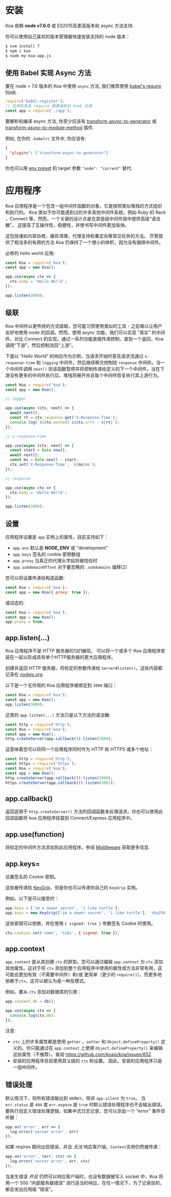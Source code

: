 # 安装

Koa 依赖 __node v7.6.0__ 或 ES2015及更高版本和 async 方法支持.

你可以使用自己喜欢的版本管理器快速安装支持的 node 版本：

```bash
$ nvm install 7
$ npm i koa
$ node my-koa-app.js
```

## 使用 Babel 实现 Async 方法

要在 node < 7.6 版本的 Koa 中使用 `async` 方法, 我们推荐使用 [babel's require hook](http://babeljs.io/docs/usage/babel-register/).

```js
require('babel-register');
// 应用的其余 require 需要被放到 hook 后面
const app = require('./app');
```

要解析和编译 async 方法, 你至少应该有 [transform-async-to-generator](http://babeljs.io/docs/plugins/transform-async-to-generator/)
或 [transform-async-to-module-method](http://babeljs.io/docs/plugins/transform-async-to-module-method/) 插件.

例如, 在你的 `.babelrc` 文件中, 你应该有:

```json
{
  "plugins": ["transform-async-to-generator"]
}
```

你也可以用 [env preset](http://babeljs.io/docs/plugins/preset-env/) 的 target 参数 `"node": "current"` 替代.

# 应用程序

Koa 应用程序是一个包含一组中间件函数的对象，它是按照类似堆栈的方式组织和执行的。
Koa 类似于你可能遇到过的许多其他中间件系统，例如 Ruby 的 Rack ，Connect 等，然而，一个关键的设计点是在其低级中间件层中提供高级“语法糖”。 这提高了互操作性，稳健性，并使书写中间件更加愉快。

这包括诸如内容协商，缓存清理，代理支持和重定向等常见任务的方法。 尽管提供了相当多的有用的方法 Koa 仍保持了一个很小的体积，因为没有捆绑中间件。

必修的 hello world 应用:

```js
const Koa = require('koa');
const app = new Koa();

app.use(async ctx => {
  ctx.body = 'Hello World';
});

app.listen(3000);
```

## 级联

Koa 中间件以更传统的方式级联，您可能习惯使用类似的工具 - 之前难以让用户友好地使用 node 的回调。然而，使用 async 功能，我们可以实现 “真实” 的中间件。对比 Connect 的实现，通过一系列功能直接传递控制，直到一个返回，Koa 调用“下游”，然后控制流回“上游”。

下面以 “Hello World” 的响应作为示例，当请求开始时首先请求流通过 `x-response-time` 和 `logging` 中间件，然后继续移交控制给 `response` 中间件。当一个中间件调用 `next()`  则该函数暂停并将控制传递给定义的下一个中间件。当在下游没有更多的中间件执行后，堆栈将展开并且每个中间件恢复执行其上游行为。

```js
const Koa = require('koa');
const app = new Koa();

// logger

app.use(async (ctx, next) => {
  await next();
  const rt = ctx.response.get('X-Response-Time');
  console.log(`${ctx.method} ${ctx.url} - ${rt}`);
});

// x-response-time

app.use(async (ctx, next) => {
  const start = Date.now();
  await next();
  const ms = Date.now() - start;
  ctx.set('X-Response-Time', `${ms}ms`);
});

// response

app.use(async ctx => {
  ctx.body = 'Hello World';
});

app.listen(3000);
```

## 设置

应用程序设置是 `app` 实例上的属性，目前支持如下：

  - `app.env` 默认是 __NODE_ENV__ 或 "development"
  - `app.keys` 签名的 cookie 密钥数组
  - `app.proxy` 当真正的代理头字段将被信任时
  - `app.subdomainOffset` 对于要忽略的 `.subdomains` 偏移[2]

您可以将设置传递给构造函数:

  ```js
  const Koa = require('koa');
  const app = new Koa({ proxy: true });
  ```
  
或动态的:
  
  ```js
  const Koa = require('koa');
  const app = new Koa();
  app.proxy = true;
  ```

## app.listen(...)

Koa 应用程序不是 HTTP 服务器的1对1展现。
可以将一个或多个 Koa 应用程序安装在一起以形成具有单个HTTP服务器的更大应用程序。

创建并返回 HTTP 服务器，将给定的参数传递给 `Server#listen()`。这些内容都记录在 [nodejs.org](http://nodejs.org/api/http.html#http_server_listen_port_hostname_backlog_callback). 

以下是一个无作用的 Koa 应用程序被绑定到 `3000` 端口：

```js
const Koa = require('koa');
const app = new Koa();
app.listen(3000);
```

这里的 `app.listen(...)` 方法只是以下方法的语法糖:

```js
const http = require('http');
const Koa = require('koa');
const app = new Koa();
http.createServer(app.callback()).listen(3000);
```

这意味着您可以将同一个应用程序同时作为 HTTP 和 HTTPS 或多个地址：

```js
const http = require('http');
const https = require('https');
const Koa = require('koa');
const app = new Koa();
http.createServer(app.callback()).listen(3000);
https.createServer(app.callback()).listen(3001);
```

## app.callback()

返回适用于 `http.createServer()` 方法的回调函数来处理请求。你也可以使用此回调函数将 koa 应用程序挂载到 Connect/Express 应用程序中。

## app.use(function)

将给定的中间件方法添加到此应用程序。参阅 [Middleware](https://github.com/koajs/koa/wiki#middleware) 获取更多信息.

## app.keys=

设置签名的 Cookie 密钥。

这些被传递给 [KeyGrip](https://github.com/crypto-utils/keygrip)，但是你也可以传递你自己的 `KeyGrip` 实例。

例如，以下是可以接受的：

```js
app.keys = ['im a newer secret', 'i like turtle'];
app.keys = new KeyGrip(['im a newer secret', 'i like turtle'], 'sha256');
```

这些密钥可以倒换，并在使用 `{ signed: true }` 参数签名 Cookie 时使用。

```js
ctx.cookies.set('name', 'tobi', { signed: true });
```

## app.context

`app.context` 是从其创建 `ctx` 的原型。您可以通过编辑 `app.context` 为 `ctx` 添加其他属性。这对于将 `ctx` 添加到整个应用程序中使用的属性或方法非常有用，这可能会更加有效（不需要中间件）和/或 更简单（更少的 `require()`），而更多地依赖于`ctx`，这可以被认为是一种反模式。

例如，要从 `ctx` 添加对数据库的引用：

```js
app.context.db = db();

app.use(async ctx => {
  console.log(ctx.db);
});
```

注意:

- `ctx` 上的许多属性都是使用 `getter` ，`setter` 和 `Object.defineProperty()` 定义的。你只能通过在 `app.context` 上使用 `Object.defineProperty()` 来编辑这些属性（不推荐）。查阅 https://github.com/koajs/koa/issues/652.
- 安装的应用程序目前使用其父级的 `ctx` 和设置。 因此，安装的应用程序只是一组中间件。

## 错误处理

默认情况下，将所有错误输出到 stderr，除非 `app.silent` 为 `true`。
当 `err.status` 是 `404` 或 `err.expose` 是 `true` 时默认错误处理程序也不会输出错误。
要执行自定义错误处理逻辑，如集中式日志记录，您可以添加一个 “error” 事件侦听器：

```js
app.on('error', err => {
  log.error('server error', err)
});
```

如果 req/res 期间出现错误，并且 _无法_ 响应客户端，`Context`实例仍然被传递：

```js
app.on('error', (err, ctx) => {
  log.error('server error', err, ctx)
});
```

当发生错误 _并且_ 仍然可以响应客户端时，也没有数据被写入 socket 中，Koa 将用一个 500 “内部服务器错误” 进行适当的响应。在任一情况下，为了记录目的，都会发出应用级 “错误”。
